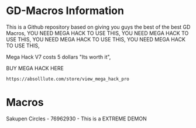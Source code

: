 # GD-Macros Information
This is a Github repository based on giving you guys the best of the best GD Macros,
YOU NEED MEGA HACK TO USE THIS,
YOU NEED MEGA HACK TO USE THIS,
YOU NEED MEGA HACK TO USE THIS,
YOU NEED MEGA HACK TO USE THIS,

Mega Hack V7 costs 5 dollars "Its worth it",

BUY MEGA HACK HERE
```html
https://absolllute.com/store/view_mega_hack_pro
```


# Macros

Sakupen Circles - 76962930 - This is a EXTREME DEMON
